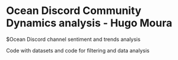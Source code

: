 # Ocean Discord Community Dynamics analysis - Hugo Moura

$Ocean Discord channel sentiment and trends analysis

Code with datasets and code for filtering and data analysis

